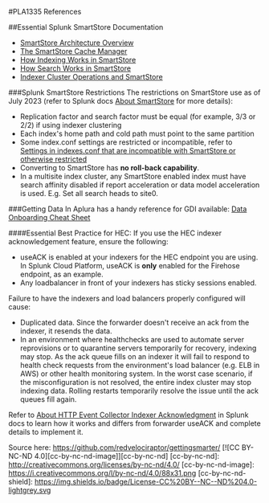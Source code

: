 #PLA1335 References

##Essential Splunk SmartStore Documentation
 * [SmartStore Architecture Overview](https://docs.splunk.com/Documentation/Splunk/latest/Indexer/SmartStorearchitecture)
 * [The SmartStore Cache Manager](https://docs.splunk.com/Documentation/Splunk/latest/Indexer/SmartStorecachemanager)
 * [How Indexing Works in SmartStore](https://docs.splunk.com/Documentation/Splunk/latest/Indexer/SmartStoreindexing)
 * [How Search Works in SmartStore](https://docs.splunk.com/Documentation/Splunk/latest/Indexer/SmartStoresearching)
 * [Indexer Cluster Operations and SmartStore](https://docs.splunk.com/Documentation/Splunk/latest/Indexer/IndexerclusteroperationsandSmartStore)

###Splunk SmartStore Restrictions
The restrictions on SmartStore use as of July 2023 (refer to Splunk docs [About SmartStore](https://docs.splunk.com/Documentation/Splunk/latest/Indexer/AboutSmartStore#Current_restrictions_on_SmartStore_use) for more details): 

 * Replication factor and search factor must be equal (for example, 3/3 or 2/2) if using indexer clustering
 * Each index's home path and cold path must point to the same partition
 * Some index.conf settings are restricted or incompatible, refer to [Settings in indexes.conf that are incompatible with SmartStore or otherwise restricted](https://docs.splunk.com/Documentation/Splunk/latest/Indexer/ConfigureSmartStore#Settings_in_indexes.conf_that_are_incompatible_with_SmartStore_or_otherwise_restricted)
 * Converting to SmartStore has **no roll-back capability**.
 * In a multisite index cluster, any SmartStore enabled index must have search affinity disabled if report acceleration or data model acceleration is used. E.g. Set all search heads to site0.

###Getting Data In
Aplura has a handy reference for GDI available: [Data Onboarding Cheat Sheet](https://www.aplura.com/assets/pdf/onboarding_cheatsheet.pdf)

####Essential Best Practice for HEC: 
If you use the HEC indexer acknowledgement feature, ensure the following:

 * useACK is enabled at your indexers for the HEC endpoint you are using. In Splunk Cloud Platform, useACK is **only** enabled for the Firehose endpoint, as an example.
 * Any loadbalancer in front of your indexers has sticky sessions enabled.

Failure to have the indexers and load balancers properly configured will cause:

 * Duplicated data. Since the forwarder doesn't receive an ack from the indexer, it resends the data.
 * In an environment where healthchecks are used to automate server reprovisions or to quarantine servers temporarily for recovery, indexing may stop. As the ack queue fills on an indexer it will fail to respond to health check requests from the environment's load balancer (e.g. ELB in AWS) or other health monitoring system. In the worst case scenario, if the misconfiguration is not resolved, the entire index cluster may stop indexing data. Rolling restarts temporarily resolve the issue until the ack queues fill again.

Refer to [About HTTP Event Collector Indexer Acknowledgment](https://docs.splunk.com/Documentation/Splunk/latest/Data/AboutHECIDXAck) in Splunk docs to learn how it works and differs from forwarder useACK and complete details to implement it.


Source here: https://github.com/redvelociraptor/gettingsmarter/
[![CC BY-NC-ND 4.0][cc-by-nc-nd-image]][cc-by-nc-nd]
[cc-by-nc-nd]: http://creativecommons.org/licenses/by-nc-nd/4.0/
[cc-by-nc-nd-image]: https://i.creativecommons.org/l/by-nc-nd/4.0/88x31.png
[cc-by-nc-nd-shield]: https://img.shields.io/badge/License-CC%20BY--NC--ND%204.0-lightgrey.svg